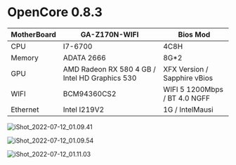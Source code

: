 # OpenCore 0.8.3 

| MotherBoard | GA-Z170N-WIFI                                  | Bios Mod                      |
| ----------- | ---------------------------------------------- | ----------------------------- |
| CPU         | I7-6700                                        | 4C8H                          |
| Memory      | ADATA 2666                                     | 8G*2                          |
| GPU         | AMD Radeon RX 580 4 GB / Intel HD Graphics 530 | XFX Version / Sapphire vBios  |
| WIFI        | BCM94360CS2                                    | WIFI 5 1200Mbps / BT 4.0 NGFF |
| Ethernet    | Intel I219V2                                   | 1G / IntelMausi               |

![iShot_2022-07-12_01.09.41](/Users/boos/Downloads/EFI/IMG/iShot_2022-07-12_01.09.41.png)

![iShot_2022-07-12_01.09.54](/Users/boos/Downloads/EFI/IMG/iShot_2022-07-12_01.09.54.png)

![iShot_2022-07-12_01.11.03](/Users/boos/Downloads/EFI/IMG/iShot_2022-07-12_01.11.03.jpg)